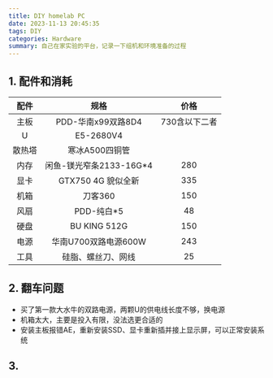 ```yaml
---
title: DIY homelab PC
date: 2023-11-13 20:45:35
tags: DIY
categories: Hardware
summary: 自己在家实验的平台，记录一下组机和环境准备的过程
---
```


## 1. 配件和消耗
|配件|规格|价格|
|:---:|:---:|:---:|
|主板|PDD-华南x99双路8D4|730含以下二者|
|U|E5-2680V4||
|散热塔|寒冰A500四铜管||
|内存|闲鱼-镁光窄条2133-16G*4|280|
|显卡|GTX750 4G 貌似全新|335|
|机箱|刀客360|150|
|风扇|PDD-纯白*5|48|
|硬盘|BU KING 512G|150|
|电源|华南U700双路电源600W|243|
|工具|硅脂、螺丝刀、网线|25|

## 2. 翻车问题
- 买了第一款大水牛的双路电源，两颗U的供电线长度不够，换电源
- 机箱太大，主要是投入有限，没法选更合适的
- 安装主板报错AE，重新安装SSD、显卡重新插并接上显示屏，可以正常安装系统

## 3. 